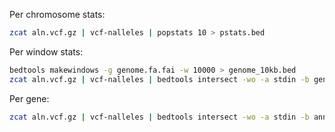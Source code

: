 
Per chromosome stats:
```bash
zcat aln.vcf.gz | vcf-nalleles | popstats 10 > pstats.bed
```

Per window stats:
```bash
bedtools makewindows -g genome.fa.fai -w 10000 > genome_10kb.bed
zcat aln.vcf.gz | vcf-nalleles | bedtools intersect -wo -a stdin -b genome_10kb.bed | awk -F'\t' ' BEGIN { OFS="\t" }; { print $1,$2,$3,$7":"$8+1"-"$9,$5,$6 } ' | popstats 10 4 > pstats_10kb.bed
```

Per gene:
```bash
zcat aln.vcf.gz | vcf-nalleles | bedtools intersect -wo -a stdin -b ann.genes.gff | awk -F'\t' ' BEGIN { OFS="\t" }; { print $1,$2,$3,$15,$5,$6 } ' | popstats 10 4 > pstats_genes.bed
```
